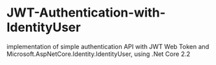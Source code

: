 # JWT-Authentication-with-IdentityUser
implementation of simple authentication API with JWT Web Token and  Microsoft.AspNetCore.Identity.IdentityUser, using .Net Core 2.2
